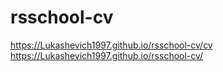 # rsschool-cv
https://Lukashevich1997.github.io/rsschool-cv/cv
https://Lukashevich1997.github.io/rsschool-cv/
